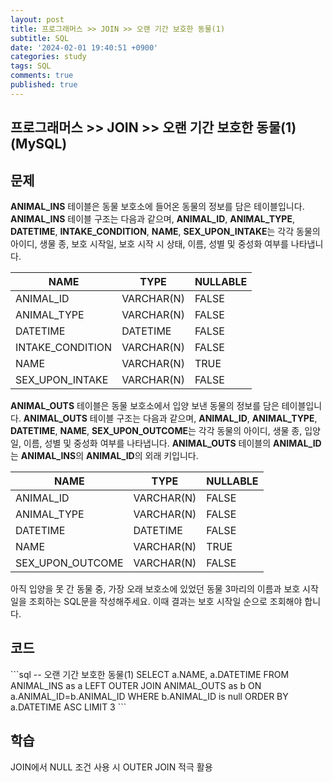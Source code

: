 ```yaml
---
layout: post
title: 프로그래머스 >> JOIN >> 오랜 기간 보호한 동물(1)
subtitle: SQL
date: '2024-02-01 19:40:51 +0900'
categories: study
tags: SQL
comments: true
published: true
---
```

## 프로그래머스 >> JOIN >> 오랜 기간 보호한 동물(1)(MySQL)

<h2>문제</h2>
<b>ANIMAL_INS</b> 테이블은 동물 보호소에 들어온 동물의 정보를 담은 테이블입니다. <b>ANIMAL_INS</b> 테이블 구조는 다음과 같으며, <b>ANIMAL_ID</b>, <b>ANIMAL_TYPE</b>, <b>DATETIME</b>, <b>INTAKE_CONDITION</b>, <b>NAME</b>, <b>SEX_UPON_INTAKE</b>는 각각 동물의 아이디, 생물 종, 보호 시작일, 보호 시작 시 상태, 이름, 성별 및 중성화 여부를 나타냅니다.<br>
<table>
    <thead>
        <th>NAME</th>
        <th>TYPE</th>
        <th>NULLABLE</th>
    </thead>
    <tbody>
        <tr>
            <td>ANIMAL_ID</td>
            <td>VARCHAR(N)</td>
            <td>FALSE</td>
        </tr>
        <tr>
            <td>ANIMAL_TYPE</td>
            <td>VARCHAR(N)</td>
            <td>FALSE</td>
        </tr>
        <tr>
            <td>DATETIME</td>
            <td>DATETIME</td>
            <td>FALSE</td>
        </tr>
        <tr>
            <td>INTAKE_CONDITION</td>
            <td>VARCHAR(N)</td>
            <td>FALSE</td>
        </tr>
        <tr>
            <td>NAME</td>
            <td>VARCHAR(N)</td>
            <td>TRUE</td>
        </tr>
        <tr>
            <td>SEX_UPON_INTAKE</td>
            <td>VARCHAR(N)</td>
            <td>FALSE</td>
        </tr>
    </tbody>
</table>
<b>ANIMAL_OUTS</b> 테이블은 동물 보호소에서 입양 보낸 동물의 정보를 담은 테이블입니다. <b>ANIMAL_OUTS</b> 테이블 구조는 다음과 같으며, <b>ANIMAL_ID</b>, <b>ANIMAL_TYPE</b>, <b>DATETIME</b>, <b>NAME</b>, <b>SEX_UPON_OUTCOME</b>는 각각 동물의 아이디, 생물 종, 입양일, 이름, 성별 및 중성화 여부를 나타냅니다. <b>ANIMAL_OUTS</b> 테이블의 <b>ANIMAL_ID</b>는 <b>ANIMAL_INS</b>의 <b>ANIMAL_ID</b>의 외래 키입니다.<br>
<table>
    <thead>
        <th>NAME</th>
        <th>TYPE</th>
        <th>NULLABLE</th>
    </thead>
    <tbody>
        <tr>
            <td>ANIMAL_ID</td>
            <td>VARCHAR(N)</td>
            <td>FALSE</td>
        </tr>
        <tr>
            <td>ANIMAL_TYPE</td>
            <td>VARCHAR(N)</td>
            <td>FALSE</td>
        </tr>
        <tr>
            <td>DATETIME</td>
            <td>DATETIME</td>
            <td>FALSE</td>
        </tr>
        <tr>
            <td>NAME</td>
            <td>VARCHAR(N)</td>
            <td>TRUE</td>
        </tr>
        <tr>
            <td>SEX_UPON_OUTCOME</td>
            <td>VARCHAR(N)</td>
            <td>FALSE</td>
        </tr>
    </tbody>
</table>
아직 입양을 못 간 동물 중, 가장 오래 보호소에 있었던 동물 3마리의 이름과 보호 시작일을 조회하는 SQL문을 작성해주세요. 이때 결과는 보호 시작일 순으로 조회해야 합니다.<br>
<h2>코드</h2>
```sql
-- 오랜 기간 보호한 동물(1)
SELECT a.NAME, a.DATETIME
FROM ANIMAL_INS as a LEFT OUTER JOIN ANIMAL_OUTS as b ON a.ANIMAL_ID=b.ANIMAL_ID
WHERE b.ANIMAL_ID is null
ORDER BY a.DATETIME ASC
LIMIT 3
```
<h2>학습</h2>
JOIN에서 NULL 조건 사용 시 OUTER JOIN 적극 활용<br>






